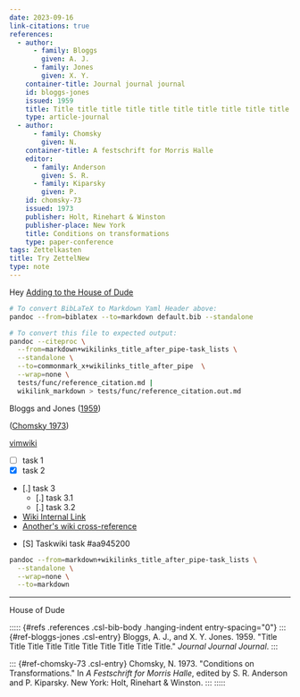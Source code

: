 ```yaml
---
date: 2023-09-16
link-citations: true
references:
  - author:
      - family: Bloggs
        given: A. J.
      - family: Jones
        given: X. Y.
    container-title: Journal journal journal
    id: bloggs-jones
    issued: 1959
    title: Title title title title title title title title title title
    type: article-journal
  - author:
      - family: Chomsky
        given: N.
    container-title: A festschrift for Morris Halle
    editor:
      - family: Anderson
        given: S. R.
      - family: Kiparsky
        given: P.
    id: chomsky-73
    issued: 1973
    publisher: Holt, Rinehart & Winston
    publisher-place: New York
    title: Conditions on transformations
    type: paper-conference
tags: Zettelkasten
title: Try ZettelNew
type: note
---
```


Hey [Adding to the House of Dude](230916-1043)

```bash
# To convert BibLaTeX to Markdown Yaml Header above:
pandoc --from=biblatex --to=markdown default.bib --standalone

# To convert this file to expected output:
pandoc --citeproc \
  --from=markdown+wikilinks_title_after_pipe-task_lists \
  --standalone \
  --to=commonmark_x+wikilinks_title_after_pipe  \
  --wrap=none \
  tests/func/reference_citation.md |
  wikilink_markdown > tests/func/reference_citation.out.md
```

Bloggs and Jones ([1959](#ref-bloggs-jones))

([Chomsky 1973](#ref-chomsky-73))

[vimwiki](vimwiki)

- [ ] task 1
- [X] task 2
- [.] task 3
  - [.] task 3.1
  - [.] task 3.2
- [Wiki Internal Link](20231106-1619)
- [Another's wiki cross-reference](wn.home:index)

* [S] Taskwiki task #aa945200

```bash
pandoc --from=markdown+wikilinks_title_after_pipe-task_lists \
  --standalone \
  --wrap=none \
  --to=markdown
```

---

House of Dude

::::: {#refs .references .csl-bib-body .hanging-indent entry-spacing="0"}
::: {#ref-bloggs-jones .csl-entry}
Bloggs, A. J., and X. Y. Jones. 1959. "Title Title Title Title Title Title Title Title Title Title." *Journal Journal Journal*.
:::

::: {#ref-chomsky-73 .csl-entry}
Chomsky, N. 1973. "Conditions on Transformations." In *A Festschrift for Morris Halle*, edited by S. R. Anderson and P. Kiparsky. New York: Holt, Rinehart & Winston.
:::
:::::

